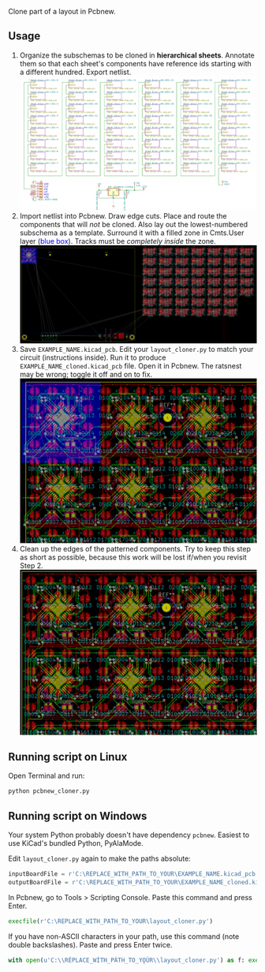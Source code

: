 Clone part of a layout in Pcbnew.

## Usage

1. Organize the subschemas to be cloned in **hierarchical sheets**. Annotate them so that each sheet's components have reference ids starting with a different hundred. Export netlist.
![Eeschema](docs/Eeschema.png)
2. Import netlist into Pcbnew. Draw edge cuts. Place and route the components that will *not* be cloned. Also lay out the lowest-numbered subschema as a template. Surround it with a filled zone in Cmts.User layer (<span style="color:blue">blue box</span>). Tracks must be *completely inside* the zone.
![Pcbnew input](docs/Pcbnew-in.png)
3. Save `EXAMPLE_NAME.kicad_pcb`. Edit your `layout_cloner.py` to match your circuit (instructions inside). Run it to produce `EXAMPLE_NAME_cloned.kicad_pcb` file. Open it in Pcbnew. The ratsnest may be wrong; toggle it off and on to fix.
![Pcbnew output](docs/Pcbnew-out.png)
4. Clean up the edges of the patterned components. Try to keep this step as short as possible, because this work will be lost if/when you revisit Step 2.
![Pcbnew output cleaned](docs/Pcbnew-out-clean.png)


## Running script on Linux

Open Terminal and run:

```bash
python pcbnew_cloner.py
```


## Running script on Windows

Your system Python probably doesn't have dependency `pcbnew`. Easiest to use KiCad's bundled Python, PyAlaMode.

Edit `layout_cloner.py` again to make the paths absolute:
```python
inputBoardFile = r'C:\REPLACE_WITH_PATH_TO_YOUR\EXAMPLE_NAME.kicad_pcb'
outputBoardFile = r'C:\REPLACE_WITH_PATH_TO_YOUR\EXAMPLE_NAME_cloned.kicad_pcb'
```

In Pcbnew, go to Tools > Scripting Console. Paste this command and press Enter.

```python
execfile(r'C:\REPLACE_WITH_PATH_TO_YOUR\layout_cloner.py')
```

If you have non-ASCII characters in your path, use this command (note double backslashes). Paste and press Enter twice.

```python
with open(u'C:\\RÉPLACE_WÍTH_PÁTH_TO_YǪÚR\\layout_cloner.py') as f: exec(f.read())
```
